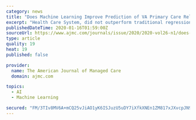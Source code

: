 ```yaml
---
category: news
title: "Does Machine Learning Improve Prediction of VA Primary Care Reliance?"
excerpt: "Health Care System, did not outperform traditional regression models. Welcome the the new and improved AJMC.com, the premier managed market network. Tell us about yourself so that we can serve you better."
publishedDateTime: 2020-01-16T01:59:00Z
sourceUrl: https://www.ajmc.com/journals/issue/2020/2020-vol26-n1/does-machine-learning-improve-prediction-of-va-primary-care-reliance
type: article
quality: 19
heat: 19
published: false

provider:
  name: The American Journal of Managed Care
  domain: ajmc.com

topics:
  - AI
  - Machine Learning

secured: "FM/3TIv8MV6A+mCQ25vJiAO1yK6ISJuzU5uDY7iXfkXNEn1ZM817xJXvcpJN94dHGVLdrVS/TiBro6+AFQTA2s+LYYPW9rg8q0n9N5nksGR2/AhpozrX0ZOjNZnOvcSZyJOcwrS68YfTjqYr5HIomCNtrWjXm95MURlWo00vWzl8LyTHE9nGLoF5jVarKVpcsh5WNjHJav0uj9IB9NBsmU366ORaciOCNY3CNdcUFMqhXoplk6rQgc+MiqtpkJ2Olk4QLAEiiLRSu/qO1cYd1XdxvlUx6vAgVqSGmcsuWm0=;AdjncOZCX0S/zzhW1uKKSg=="
---
```


